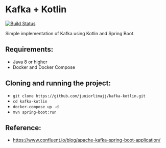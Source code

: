 # Kafka + Kotlin

[![Build Status](https://travis-ci.org/juniorlimajj/kafka-kotlin.svg?branch=master)](https://travis-ci.org/juniorlimajj/kafka-kotlin)

Simple implementation of Kafka using Kotlin and Spring Boot.


Requirements:
- 
 - Java 8 or higher
 - Docker and Docker Compose

Cloning and running the project:
-
 - ``git clone https://github.com/juniorlimajj/kafka-kotlin.git``
 - ``cd kafka-kotlin``
 - ``docker-compose up -d``
 - ``mvn spring-boot:run``

Reference:
- 
 - https://www.confluent.io/blog/apache-kafka-spring-boot-application/
